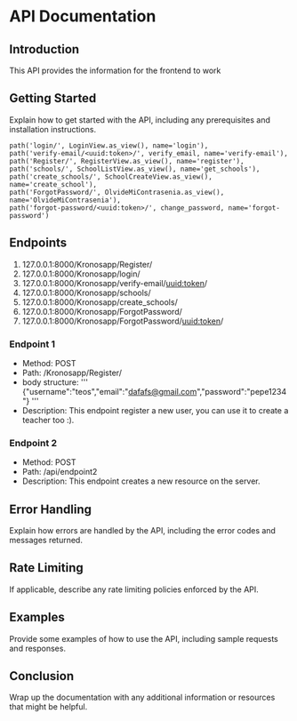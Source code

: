 # API Documentation

## Introduction
This API provides the information for the frontend to work

## Getting Started
Explain how to get started with the API, including any prerequisites and installation instructions.

    path('login/', LoginView.as_view(), name='login'),
    path('verify-email/<uuid:token>/', verify_email, name='verify-email'),
    path('Register/', RegisterView.as_view(), name='register'),
    path('schools/', SchoolListView.as_view(), name='get_schools'),
    path('create_schools/', SchoolCreateView.as_view(), name='create_school'),
    path('ForgotPassword/', OlvideMiContrasenia.as_view(), name='OlvideMiContrasenia'),
    path('forgot-password/<uuid:token>/', change_password, name='forgot-password')
## Endpoints
1. 127.0.0.1:8000/Kronosapp/Register/
2. 127.0.0.1:8000/Kronosapp/login/
3. 127.0.0.1:8000/Kronosapp/verify-email/<uuid:token>/
4. 127.0.0.1:8000/Kronosapp/schools/
5. 127.0.0.1:8000/Kronosapp/create_schools/
6. 127.0.0.1:8000/Kronosapp/ForgotPassword/
7. 127.0.0.1:8000/Kronosapp/ForgotPassword/<uuid:token>/

### Endpoint 1
- Method: POST
- Path: /Kronosapp/Register/
- body structure: ''' {"username":"teos","email":"dafafs@gmail.com","password":"pepe1234"} '''
- Description: This endpoint register a new user, you can use it to create a teacher too :).

### Endpoint 2
- Method: POST
- Path: /api/endpoint2
- Description: This endpoint creates a new resource on the server.

## Error Handling
Explain how errors are handled by the API, including the error codes and messages returned.

## Rate Limiting
If applicable, describe any rate limiting policies enforced by the API.

## Examples
Provide some examples of how to use the API, including sample requests and responses.

## Conclusion
Wrap up the documentation with any additional information or resources that might be helpful.

